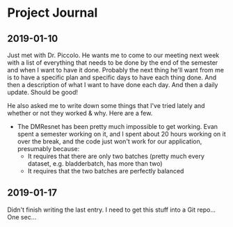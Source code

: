 # Project Journal

## 2019-01-10

Just met with Dr. Piccolo. He wants me to come to our meeting next week with a list of everything that needs to be done by the end of the semester and when I want to have it done. Probably the next thing he'll want from me is to have a specific plan and specific days to have each thing done. And then a description of what I want to have done each day. And then a daily update. Should be good!

He also asked me to write down some things that I've tried lately and whether or not they worked & why. Here are a few.

- The DMResnet has been pretty much impossible to get working. Evan spent a semester working on it, and I spent about 20 hours working on it over the break, and the code just won't work for our application, presumably because:
  - It requires that there are only two batches (pretty much every dataset, e.g. bladderbatch, has more than two)
  - It requires that the two batches are perfectly balanced

## 2019-01-17

Didn't finish writing the last entry. I need to get this stuff into a Git repo... One sec...
